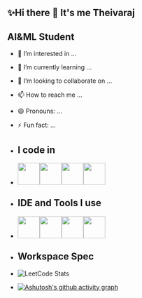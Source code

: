 ## ✨️Hi there 👋 It's me Theivaraj 

 ## AI&ML Student 

- 👀 I’m interested in ...
- 🌱 I’m currently learning ...
- 💞️ I’m looking to collaborate on ...
- 📫 How to reach me ...
- 😄 Pronouns: ...
- ⚡ Fun fact: ...

- ## I code in
- <img hight="50px" width="50" src="https://img.icons8.com/?size=100&id=hGdCwhSHUe6L&format=png&color=000000"/><img hight="50px" width="50px" src="https://img.icons8.com/?size=100&id=d-ecRvTZMFpE&format=png&color=000000"/><img hight="50px" width="50px" src="https://img.icons8.com/?size=100&id=20909&format=png&color=000000"/><img hight="50px" width="50px" src="https://img.icons8.com/?size=100&id=21278&format=png&color=000000"/>

- ## IDE and Tools I use
- <img hight="50px" width="50px" src="https://img.icons8.com/?size=100&id=9OGIyU8hrxW5&format=png&color=000000"/><img hight="50px" width="50px" src="https://img.icons8.com/?size=100&id=F4uMFPZgS0gt&format=png&color=000000"/><img hight="50px" width="50px" src="https://img.icons8.com/?size=100&id=20906&format=png&color=000000"/><img hight="50px" width="50px" src="https://img.icons8.com/?size=100&id=lOqoeP2Zy02f&format=png&color=000000"/>



- ## Workspace Spec
- ![LeetCode Stats](https://leetcard.jacoblin.cool/Theivaraj_123?theme=forest&font=Mukta&ext=contest)
- [![Ashutosh's github activity graph](https://github-readme-activity-graph.vercel.app/graph?username=Theivaraj-k&bg_color=f7f7f7&color=000000&line=0f0012&point=4f61ff&area=true&hide_border=true)](https://github.com/ashutosh00710/github-readme-activity-graph)





<!---
Theivaraj-k/Theivaraj-k is a ✨ special ✨ repository because its `README.md` (this file) appears on your GitHub profile.
You can click the Preview link to take a look at your changes.
--->

